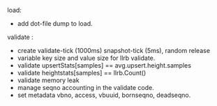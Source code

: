 load:

* add dot-file dump to load.

validate :

* create validate-tick (1000ms) snapshot-tick (5ms), random release
* variable key size and value size for llrb validate.
* validate upsertStats[samples] == avg.upsert.height.samples
* validate heightstats[samples] == llrb.Count()
* validate memory leak
* manage seqno accounting in the validate code.
* set metadata vbno, access, vbuuid, bornseqno, deadseqno.
